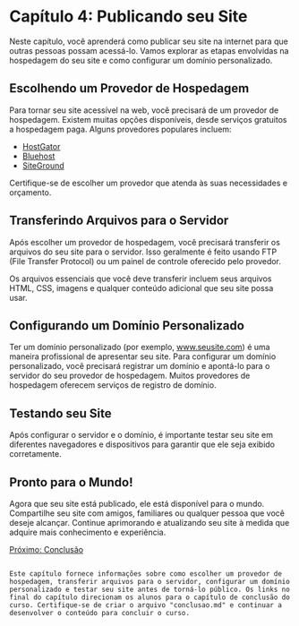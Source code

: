 # Capítulo 4: Publicando seu Site

Neste capítulo, você aprenderá como publicar seu site na internet para que outras pessoas possam acessá-lo. Vamos explorar as etapas envolvidas na hospedagem do seu site e como configurar um domínio personalizado.

## Escolhendo um Provedor de Hospedagem

Para tornar seu site acessível na web, você precisará de um provedor de hospedagem. Existem muitas opções disponíveis, desde serviços gratuitos a hospedagem paga. Alguns provedores populares incluem:

- [HostGator](https://www.hostgator.com/)
- [Bluehost](https://www.bluehost.com/)
- [SiteGround](https://www.siteground.com/)

Certifique-se de escolher um provedor que atenda às suas necessidades e orçamento.

## Transferindo Arquivos para o Servidor

Após escolher um provedor de hospedagem, você precisará transferir os arquivos do seu site para o servidor. Isso geralmente é feito usando FTP (File Transfer Protocol) ou um painel de controle oferecido pelo provedor.

Os arquivos essenciais que você deve transferir incluem seus arquivos HTML, CSS, imagens e qualquer conteúdo adicional que seu site possa usar.

## Configurando um Domínio Personalizado

Ter um domínio personalizado (por exemplo, www.seusite.com) é uma maneira profissional de apresentar seu site. Para configurar um domínio personalizado, você precisará registrar um domínio e apontá-lo para o servidor do seu provedor de hospedagem. Muitos provedores de hospedagem oferecem serviços de registro de domínio.

## Testando seu Site

Após configurar o servidor e o domínio, é importante testar seu site em diferentes navegadores e dispositivos para garantir que ele seja exibido corretamente.

## Pronto para o Mundo!

Agora que seu site está publicado, ele está disponível para o mundo. Compartilhe seu site com amigos, familiares ou qualquer pessoa que você deseje alcançar. Continue aprimorando e atualizando seu site à medida que adquire mais conhecimento e experiência.

[Próximo: Conclusão](conclusao.md)
```

Este capítulo fornece informações sobre como escolher um provedor de hospedagem, transferir arquivos para o servidor, configurar um domínio personalizado e testar seu site antes de torná-lo público. Os links no final do capítulo direcionam os alunos para o capítulo de conclusão do curso. Certifique-se de criar o arquivo "conclusao.md" e continuar a desenvolver o conteúdo para concluir o curso.
